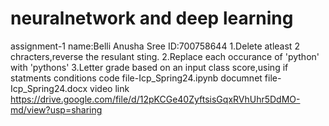 # neuralnetwork and deep learning
assignment-1
name:Belli Anusha Sree 
ID:700758644
1.Delete atleast 2 chracters,reverse the resulant sting.
2.Replace each occurance of 'python' with 'pythons'
3.Letter grade based on an input class score,using if statments conditions
code file-Icp_Spring24.ipynb
documnet file-Icp_Spring24.docx
video link 
https://drive.google.com/file/d/12pKCGe40ZyftsisGqxRVhUhr5DdMO-md/view?usp=sharing
